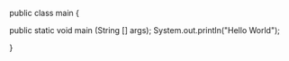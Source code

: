 public class main {

public static void main (String [] args);
System.out.println("Hello World");

}
